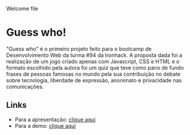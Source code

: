 Welcome file

# Guess who!

"Guess who" é o primeiro projeto feito para o bootcamp de Desenvolvimento Web da turma #94 da Ironhack. A proposta dada foi a realização de um jogo criado apenas com Javascript, CSS e HTML e o formato escolhido pela autora foi um quiz que teve como pano de fundo frases de pessoas famosas no mundo pela sua contribuição no debate sobre tecnologia, liberdade de expressão, anonimato e privacidade nas comunicações.

## Links

- Para a apresentação: [clique aqui](https://prezi.com/view/BXLM1vFnyflwVvDuKWxk/)
- Para a demo: [clique aqui](https://milenefukuda.github.io/quiz-game/)
